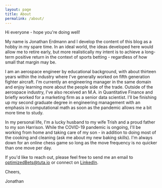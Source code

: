 ```yaml
---
layout: page
title: About
permalink: /about/
---
```


Hi everyone - hope you're doing well!

My name is Jonathan Erdmann and I develop the content of this blog as a hobby in my spare time. In an ideal world, the ideas developed here would allow me to retire early, but more realistically my intent is to achieve a long-term positive return in the context of sports betting - regardless of how small that margin may be. 

I am an aerospace engineer by educational background, with about thirteen years within the industry where I've generally worked on fifth generation fighter aircraft. I'm currently an engineering manager in the same domain and enjoy learning more about the people side of the trade. Outside of the aerospace industry, I've also received an M.A. in Quantitative Finance and briefly worked for a marketing firm as a senior data scientist. I'll be finishing up my second graduate degree in engineering management with an emphasis in computational math as soon as the pandemic allows me a bit more time to study.

In my personal life, I'm a lucky husband to my wife Trish and a proud father to my son Harrison. While the COVID-19 pandemic is ongoing, I'll be working from home and taking care of my son - in addition to doing most of the cooking and cleaning (ask me about my new baking skills). I'm always down for an online chess game so long as the move frequency is no quicker than one move per day.

If you'd like to reach out, please feel free to send me an email to [optimizedBets@tuta.io](mailto:optimizedBets@tuta.io) or connect on [LinkedIn](https://www.linkedin.com/in/jonathanerdmann/).

Cheers,

Jonathan
